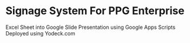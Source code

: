 # Signage System For PPG Enterprise
Excel Sheet into Google Slide Presentation using Google Apps Scripts
Deployed using Yodeck.com
